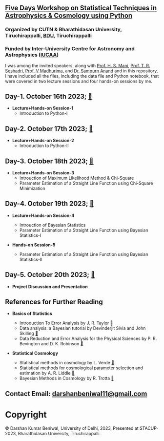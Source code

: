 ## [Five Days Workshop on Statistical Techniques in Astrophysics & Cosmology using Python](https://www.iucaa.in/en/iucaa-events/events-outside-iucaa)  
### Organized by CUTN & Bharathidasan University, Tiruchirappalli, [BDU](https://www.bdu.ac.in/), Tiruchirappalli    
### Funded by Inter-University Centre for Astronomy and Astrophysics ([IUCAA](https://www.iucaa.in/en/))

I was among the invited speakers, along with [Prof. H. S. Mani](https://www.cmi.ac.in/people/fac-profile.php?id=hsmani), [Prof. T. R. Seshadri](http://people.du.ac.in/~trs/), [Prof. V Madhurima](https://cutn.irins.org/profile/48225), and [Dr. Sampurn Anand](https://cutn.irins.org/profile/252479) and in this repository, I have included all the files, including the data file and Python notebook, that were covered in two lecture sessions and four hands-on sessions by me.

## Day-1. October 16th 2023; [🔗](https://github.com/darshanbeniwal/Astrophy_Py_STACUP_BDU_CUTN_IUCAA_2023/tree/main/Day_1_October_16_2023)

* **Lecture+Hands-on Session-1**
  * Introduction to Python-I


## Day-2. October 17th 2023; [🔗](https://github.com/darshanbeniwal/Astrophy_Py_STACUP_BDU_CUTN_IUCAA_2023/tree/main/Day_2_October_17_2023)

* **Lecture+Hands-on Session-2**
  * Introduction to Python-II

## Day-3. October 18th 2023; [🔗](https://github.com/darshanbeniwal/Astrophy_Py_STACUP_BDU_CUTN_IUCAA_2023/tree/main/Day_3_October_18_2023)

* **Lecture+Hands-on Session-3**
  * Introuction of Maximum Likelihood Method & Chi-Square
  * Parameter Estimation of a Straight Line Function using Chi-Square Minimization

## Day-4. October 19th 2023; [🔗](https://github.com/darshanbeniwal/Astrophy_Py_STACUP_BDU_CUTN_IUCAA_2023/tree/main/Day_4_October_19_2023)

* **Lecture+Hands-on Session-4**
  * Introuction of Bayesian Statistics
  * Parameter Estimation of a Straight Line Function using Bayesian Statistics-I

* **Hands-on Session-5**
  * Parameter Estimation of a Straight Line Function using Bayesian Statistics-II
    
## Day-5. October 20th 2023; [🔗](https://github.com/darshanbeniwal/Astrophy_Py_STACUP_BDU_CUTN_IUCAA_2023/tree/main/Day_5_October_20_2023)

* **Project Discussion and Presentation**



## References for Further Reading
* **Basics of Statistics**
  * Introduction To Error Analysis by J. R. Taylor [🔗](https://www.amazon.in/Introduction-Error-Analysis-Uncertainties-Measurements/dp/093570275X)
  * Data analysis: a Bayesian tutorial by Devinderjit Sivia and John Skilling [🔗](https://global.oup.com/academic/product/data-analysis-9780198568322?cc=in&lang=en&)
  * Data Reduction and Error Analysis for the Physical Sciences by P. R. Bevington and D. K. Robinson [🔗](https://aip.scitation.org/doi/abs/10.1063/1.4823194)

* **Statistical Cosmology**
  * Statistical methods in cosmology by L. Verde [🔗](https://arxiv.org/pdf/0911.3105.pdf)
  * Statistical methods for cosmological parameter selection and estimation by A. R. Liddle [🔗](https://arxiv.org/pdf/0903.4210.pdf)
  * Bayesian Methods in Cosmology by R. Trotta [🔗](https://arxiv.org/pdf/1701.01467.pdf)

 
 ## Contact Email: darshanbeniwal11@gmail.com
 # Copyright  
 © Darshan Kumar Beniwal, University of Delhi, 2023, Presented at STACUP-2023, Bharathidasan University, Tiruchirappalli.
 

 




